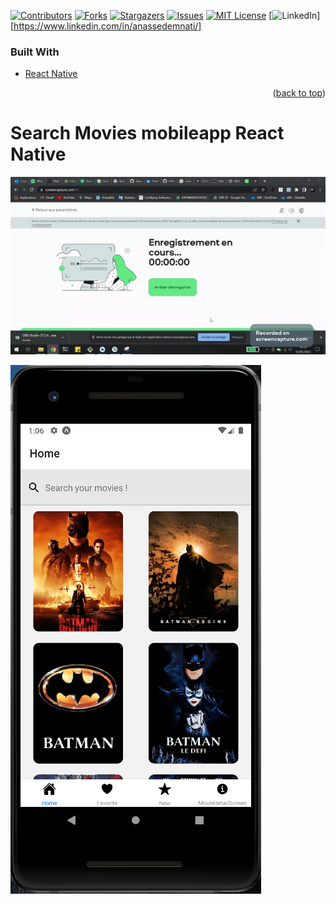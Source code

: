 [![Contributors][contributors-shield]][contributors-url]
[![Forks][forks-shield]][forks-url]
[![Stargazers][stars-shield]][stars-url]
[![Issues][issues-shield]][issues-url]
[![MIT License][license-shield]][license-url]
[![LinkedIn][linkedin-shield]][https://www.linkedin.com/in/anassedemnati/]


### Built With




* [React Native](https://reactnative.dev/)


<p align="right">(<a href="#top">back to top</a>)</p>

# Search Movies mobileapp React Native

![alt text](https://raw.githubusercontent.com/Anassedemnati/Search_Movies_mobile_app_React_Native/main/movies_app_record.gif?token=GHSAT0AAAAAABT3CQNVHIPGBBMPFMRWHWFOYUBB2UA)

![alt text](https://raw.githubusercontent.com/Anassedemnati/Search_Movies_mobile_app_React_Native/main/Capture1home.PNG?token=GHSAT0AAAAAABT3CQNUO4MWGEMTGJJP2D5WYUBB5EA)


















[contributors-shield]: https://img.shields.io/github/contributors/othneildrew/Best-README-Template.svg?style=for-the-badge
[contributors-url]: https://github.com/othneildrew/Best-README-Template/graphs/contributors
[forks-shield]: https://img.shields.io/github/forks/othneildrew/Best-README-Template.svg?style=for-the-badge
[forks-url]: https://github.com/othneildrew/Best-README-Template/network/members
[stars-shield]: https://img.shields.io/github/stars/othneildrew/Best-README-Template.svg?style=for-the-badge
[stars-url]: https://github.com/othneildrew/Best-README-Template/stargazers
[issues-shield]: https://img.shields.io/github/issues/othneildrew/Best-README-Template.svg?style=for-the-badge
[issues-url]: https://github.com/othneildrew/Best-README-Template/issues
[license-shield]: https://img.shields.io/github/license/othneildrew/Best-README-Template.svg?style=for-the-badge
[license-url]: https://github.com/othneildrew/Best-README-Template/blob/master/LICENSE.txt
[linkedin-shield]: https://img.shields.io/badge/-LinkedIn-black.svg?style=for-the-badge&logo=linkedin&colorB=555
[linkedin-url]: https://linkedin.com/in/othneildrew
[product-screenshot]: images/screenshot.png
